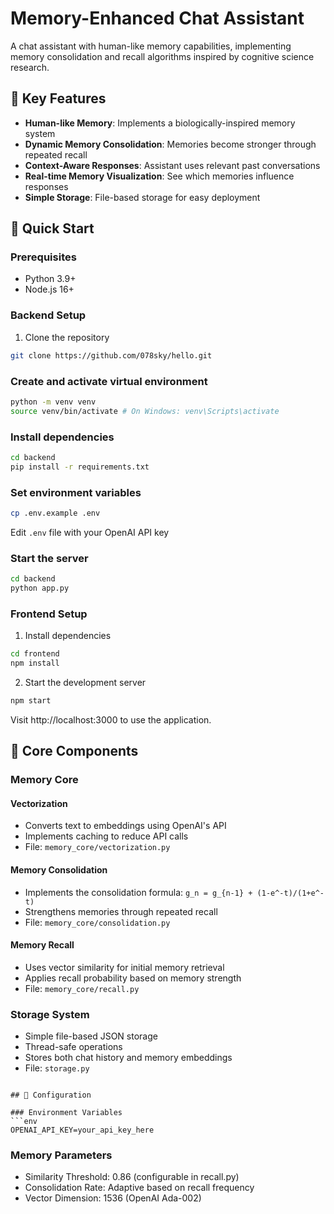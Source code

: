 # Memory-Enhanced Chat Assistant

A chat assistant with human-like memory capabilities, implementing memory consolidation and recall algorithms inspired by cognitive science research.

## 🧠 Key Features

- **Human-like Memory**: Implements a biologically-inspired memory system
- **Dynamic Memory Consolidation**: Memories become stronger through repeated recall
- **Context-Aware Responses**: Assistant uses relevant past conversations
- **Real-time Memory Visualization**: See which memories influence responses
- **Simple Storage**: File-based storage for easy deployment


## 🚀 Quick Start

### Prerequisites
- Python 3.9+
- Node.js 16+   

### Backend Setup 
1. Clone the repository
```bash
git clone https://github.com/078sky/hello.git
```

### Create and activate virtual environment
```bash
python -m venv venv
source venv/bin/activate # On Windows: venv\Scripts\activate
```

### Install dependencies
```bash
cd backend
pip install -r requirements.txt
```

### Set environment variables
```bash
cp .env.example .env
```
Edit `.env` file with your OpenAI API key

### Start the server
```bash
cd backend
python app.py
```

### Frontend Setup
1. Install dependencies
```bash
cd frontend
npm install
```

2. Start the development server
```bash
npm start
```


Visit http://localhost:3000 to use the application.

## 🧪 Core Components

### Memory Core

#### Vectorization
- Converts text to embeddings using OpenAI's API
- Implements caching to reduce API calls
- File: `memory_core/vectorization.py`

#### Memory Consolidation
- Implements the consolidation formula: `g_n = g_{n-1} + (1-e^-t)/(1+e^-t)`
- Strengthens memories through repeated recall
- File: `memory_core/consolidation.py`

#### Memory Recall
- Uses vector similarity for initial memory retrieval
- Applies recall probability based on memory strength
- File: `memory_core/recall.py`

### Storage System
- Simple file-based JSON storage
- Thread-safe operations
- Stores both chat history and memory embeddings
- File: `storage.py`

```

## 🔧 Configuration

### Environment Variables
```env
OPENAI_API_KEY=your_api_key_here
```

### Memory Parameters
- Similarity Threshold: 0.86 (configurable in recall.py)
- Consolidation Rate: Adaptive based on recall frequency
- Vector Dimension: 1536 (OpenAI Ada-002)

